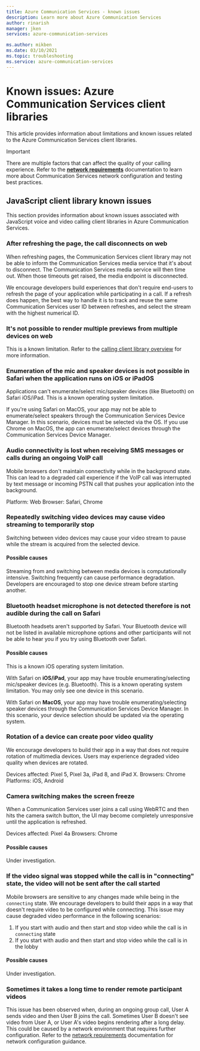 ```yaml
---
title: Azure Communication Services - known issues
description: Learn more about Azure Communication Services
author: rinarish
manager: jken
services: azure-communication-services

ms.author: mikben
ms.date: 03/10/2021
ms.topic: troubleshooting
ms.service: azure-communication-services
---
```


# Known issues: Azure Communication Services client libraries
This article provides information about limitations and known issues related to the Azure Communication Services client libraries.

> [!IMPORTANT]
> There are multiple factors that can affect the quality of your calling experience. Refer to the **[network requirements](https://docs.microsoft.com/azure/communication-services/concepts/voice-video-calling/network-requirements)** documentation to learn more about Communication Services network configuration and testing best practices.


## JavaScript client library known issues 

This section provides information about known issues associated with JavaScript voice and video calling client libraries in Azure Communication Services.

### After refreshing the page, the call disconnects on web
When refreshing pages, the Communication Services client library may not be able to inform the Communication Services media service that it's about to disconnect. The Communication Services media service will then time out. When those timeouts get raised, the media endpoint is disconnected. 

We encourage developers build experiences that don't require end-users to refresh the page of your application while participating in a call. If a refresh does happen, the best way to handle it is to track and reuse the same Communication Services user ID between refreshes, and select the stream with the highest numerical ID.

### It's not possible to render multiple previews from multiple devices on web
This is a known limitation. Refer to the [calling client library overview](https://docs.microsoft.com/azure/communication-services/concepts/voice-video-calling/calling-sdk-features) for more information.

### Enumeration of the mic and speaker devices is not possible in Safari when the application runs on iOS or iPadOS 
Applications can't enumerate/select mic/speaker devices (like Bluetooth) on Safari iOS/iPad. This is a known operating system limitation.

If you're using Safari on MacOS, your app may not be able to enumerate/select speakers through the Communication Services Device Manager. In this scenario, devices must be selected via the OS. If you use Chrome on MacOS, the app can enumerate/select devices through the Communication Services Device Manager.

### Audio connectivity is lost when receiving SMS messages or calls during an ongoing VoIP call
Mobile browsers don't maintain connectivity while in the background state. This can lead to a degraded call experience if the VoIP call was interrupted by text message or incoming PSTN call that pushes your application into the background.

Platform: Web
Browser: Safari, Chrome

### Repeatedly switching video devices may cause video streaming to temporarily stop

Switching between video devices may cause your video stream to pause while the stream is acquired from the selected device.

#### Possible causes
Streaming from and switching between media devices is computationally intensive. Switching frequently can cause performance degradation. Developers are encouraged to stop one device stream before starting another.

### Bluetooth headset microphone is not detected therefore is not audible during the call on Safari
Bluetooth headsets aren't supported by Safari. Your Bluetooth device will not be listed in available microphone options and other participants will not be able to hear you if you try using Bluetooth over Safari.

#### Possible causes
This is a known iOS operating system limitation. 

With Safari on **iOS/iPad**, your app may have trouble enumerating/selecting mic/speaker devices (e.g. Bluetooth). This is a known operating system limitation. You may only see one device in this scenario. 

With Safari on **MacOS**, your app may have trouble enumerating/selecting speaker devices through the Communication Services Device Manager. In this scenario, your device selection should be updated via the operating system.

### Rotation of a device can create poor video quality
We encourage developers to build their app in a way that does not require rotation of multimedia devices. Users may experience degraded video quality when devices are rotated.

Devices affected: Pixel 5, Pixel 3a, iPad 8, and iPad X.
Browsers: Chrome
Platforms: iOS, Android


### Camera switching makes the screen freeze 
When a Communication Services user joins a call using WebRTC and then hits the camera switch button, the UI may become completely unresponsive until the application is refreshed.

Devices affected: Pixel 4a
Browsers: Chrome

#### Possible causes
Under investigation.

### If the video signal was stopped while the call is in "connecting" state, the video will not be sent after the call started 
Mobile browsers are sensitive to any changes made while being in the `connecting` state. We encourage developers to build their apps in a way that doesn't require video to be configured while connecting. This issue may cause degraded video performance in the following scenarios:

 1. If you start with audio and then start and stop video while the call is in `connecting` state
 2. If you start with audio and then start and stop video while the call is in the lobby


#### Possible causes
Under investigation.

###  Sometimes it takes a long time to render remote participant videos
This issue has been observed when, during an ongoing group call, User A sends video and then User B joins the call. Sometimes User B doesn't see video from User A, or User A's video begins rendering after a long delay. This could be caused by a network environment that requires further configuration. Refer to the [network requirements](https://docs.microsoft.com/azure/communication-services/concepts/voice-video-calling/network-requirements) documentation for network configuration guidance.
